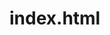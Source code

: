 # index.html
<html>
<head>
<meta charset="UTF-8">
<title>Сайт web-студії "Web-DECO"</title>
</head>
<body>



</body>
</html>
